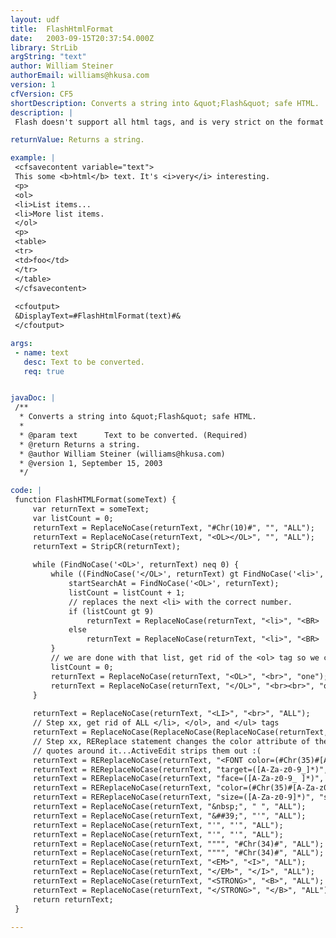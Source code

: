 ```yaml
---
layout: udf
title:  FlashHtmlFormat
date:   2003-09-15T20:37:54.000Z
library: StrLib
argString: "text"
author: William Steiner
authorEmail: williams@hkusa.com
version: 1
cfVersion: CF5
shortDescription: Converts a string into &quot;Flash&quot; safe HTML.
description: |
 Flash doesn't support all html tags, and is very strict on the format of the tags it does support. This function to attempts to convert the string into &quot;Flash Safe&quot; HTML code.  Including simulation of &lt;ol&gt; and &lt;li&gt; tags.

returnValue: Returns a string.

example: |
 <cfsavecontent variable="text">
 This some <b>html</b> text. It's <i>very</i> interesting.
 <p>
 <ol>
 <li>List items...
 <li>More list items.
 </ol>
 <p>
 <table>
 <tr>
 <td>foo</td>
 </tr>
 </table>
 </cfsavecontent>
 
 <cfoutput>
 &DisplayText=#FlashHtmlFormat(text)#&
 </cfoutput>

args:
 - name: text
   desc: Text to be converted.
   req: true


javaDoc: |
 /**
  * Converts a string into &quot;Flash&quot; safe HTML.
  * 
  * @param text      Text to be converted. (Required)
  * @return Returns a string. 
  * @author William Steiner (williams@hkusa.com) 
  * @version 1, September 15, 2003 
  */

code: |
 function FlashHTMLFormat(someText) {
     var returnText = someText;
     var listCount = 0;
     returnText = ReplaceNoCase(returnText, "#Chr(10)#", "", "ALL");
     returnText = ReplaceNoCase(returnText, "<OL></OL>", "", "ALL");
     returnText = StripCR(returnText);
 
     while (FindNoCase('<OL>', returnText) neq 0) {
         while ((FindNoCase('</OL>', returnText) gt FindNoCase('<li>', returnText)) AND (FindNoCase('<li>', returnText) neq 0)) {
             startSearchAt = FindNoCase('<OL>', returnText);
             listCount = listCount + 1;
             // replaces the next <li> with the correct number.
             if (listCount gt 9)
                 returnText = ReplaceNoCase(returnText, "<li>", "<BR>  #listCount#.  ");
             else
                 returnText = ReplaceNoCase(returnText, "<li>", "<BR>    #listCount#.  ");
         }
         // we are done with that list, get rid of the <ol> tag so we can find the next 
         listCount = 0;
         returnText = ReplaceNoCase(returnText, "<OL>", "<br>", "one"); 
         returnText = ReplaceNoCase(returnText, "</OL>", "<br><br>", "one"); 
     }
     
     returnText = ReplaceNoCase(returnText, "<LI>", "<br>", "ALL"); 
     // Step xx, get rid of ALL </li>, </ol>, and </ul> tags
     returnText = ReplaceNoCase(ReplaceNoCase(ReplaceNoCase(returnText, "</li>", "", "ALL"), "</ol>", "<br><br>", "ALL"), "</ul>", "<br><br>", "ALL");
     // Step xx, REReplace statement changes the color attribute of the font tag to have
     // quotes around it...ActiveEdit strips them out :(
     returnText = REReplaceNoCase(returnText, "<FONT color=(#Chr(35)#[A-Za-z0-9]*)></FONT>", "", "ALL");
     returnText = REReplaceNoCase(returnText, "target=([A-Za-z0-9_]*)", "target=#Chr(34)#\1#Chr(34)#", "ALL");
     returnText = REReplaceNoCase(returnText, "face=([A-Za-z0-9_ ]*)", "face=#Chr(34)#\1#Chr(34)#", "ALL");
     returnText = REReplaceNoCase(returnText, "color=(#Chr(35)#[A-Za-z0-9]*)", "color=#Chr(34)#\1#Chr(34)#", "ALL");
     returnText = REReplaceNoCase(returnText, "size=([A-Za-z0-9]*)", "size=#Chr(34)#\1#Chr(34)#", "ALL");
     returnText = ReplaceNoCase(returnText, "&nbsp;", " ", "ALL");
     returnText = ReplaceNoCase(returnText, "&##39;", "'", "ALL");
     returnText = ReplaceNoCase(returnText, "'", "'", "ALL");
     returnText = ReplaceNoCase(returnText, "'", "'", "ALL");
     returnText = ReplaceNoCase(returnText, """", "#Chr(34)#", "ALL");
     returnText = ReplaceNoCase(returnText, """", "#Chr(34)#", "ALL");
     returnText = ReplaceNoCase(returnText, "<EM>", "<I>", "ALL");
     returnText = ReplaceNoCase(returnText, "</EM>", "</I>", "ALL");
     returnText = ReplaceNoCase(returnText, "<STRONG>", "<B>", "ALL");
     returnText = ReplaceNoCase(returnText, "</STRONG>", "</B>", "ALL");
     return returnText;
 }

---
```


